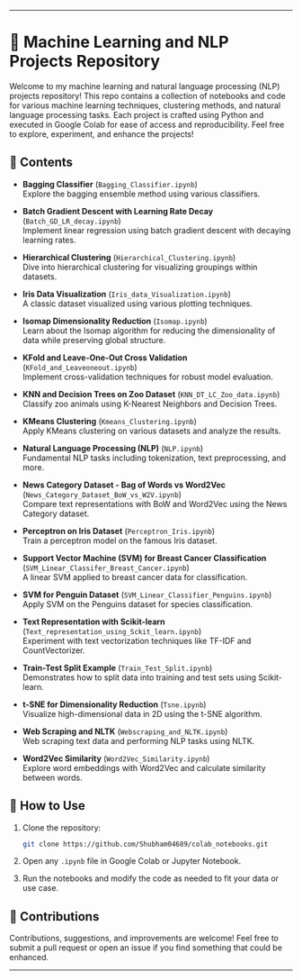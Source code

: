 
---

# 🧠 Machine Learning and NLP Projects Repository

Welcome to my machine learning and natural language processing (NLP) projects repository! This repo contains a collection of notebooks and code for various machine learning techniques, clustering methods, and natural language processing tasks. Each project is crafted using Python and executed in Google Colab for ease of access and reproducibility. Feel free to explore, experiment, and enhance the projects!

## 🔗 Contents

- **Bagging Classifier** (`Bagging_Classifier.ipynb`)  
  Explore the bagging ensemble method using various classifiers.

- **Batch Gradient Descent with Learning Rate Decay** (`Batch_GD_LR_decay.ipynb`)  
  Implement linear regression using batch gradient descent with decaying learning rates.

- **Hierarchical Clustering** (`Hierarchical_Clustering.ipynb`)  
  Dive into hierarchical clustering for visualizing groupings within datasets.

- **Iris Data Visualization** (`Iris_data_Visualization.ipynb`)  
  A classic dataset visualized using various plotting techniques.

- **Isomap Dimensionality Reduction** (`Isomap.ipynb`)  
  Learn about the Isomap algorithm for reducing the dimensionality of data while preserving global structure.

- **KFold and Leave-One-Out Cross Validation** (`KFold_and_Leaveoneout.ipynb`)  
  Implement cross-validation techniques for robust model evaluation.

- **KNN and Decision Trees on Zoo Dataset** (`KNN_DT_LC_Zoo_data.ipynb`)  
  Classify zoo animals using K-Nearest Neighbors and Decision Trees.

- **KMeans Clustering** (`Kmeans_Clustering.ipynb`)  
  Apply KMeans clustering on various datasets and analyze the results.

- **Natural Language Processing (NLP)** (`NLP.ipynb`)  
  Fundamental NLP tasks including tokenization, text preprocessing, and more.

- **News Category Dataset - Bag of Words vs Word2Vec** (`News_Category_Dataset_BoW_vs_W2V.ipynb`)  
  Compare text representations with BoW and Word2Vec using the News Category dataset.

- **Perceptron on Iris Dataset** (`Perceptron_Iris.ipynb`)  
  Train a perceptron model on the famous Iris dataset.

- **Support Vector Machine (SVM) for Breast Cancer Classification** (`SVM_Linear_Classifer_Breast_Cancer.ipynb`)  
  A linear SVM applied to breast cancer data for classification.

- **SVM for Penguin Dataset** (`SVM_Linear_Classifier_Penguins.ipynb`)  
  Apply SVM on the Penguins dataset for species classification.

- **Text Representation with Scikit-learn** (`Text_representation_using_Sckit_learn.ipynb`)  
  Experiment with text vectorization techniques like TF-IDF and CountVectorizer.

- **Train-Test Split Example** (`Train_Test_Split.ipynb`)  
  Demonstrates how to split data into training and test sets using Scikit-learn.

- **t-SNE for Dimensionality Reduction** (`Tsne.ipynb`)  
  Visualize high-dimensional data in 2D using the t-SNE algorithm.

- **Web Scraping and NLTK** (`Webscraping_and_NLTK.ipynb`)  
  Web scraping text data and performing NLP tasks using NLTK.

- **Word2Vec Similarity** (`Word2Vec_Similarity.ipynb`)  
  Explore word embeddings with Word2Vec and calculate similarity between words.

## 🚀 How to Use

1. Clone the repository:
   ```bash
   git clone https://github.com/Shubham04689/colab_notebooks.git
   ```

2. Open any `.ipynb` file in Google Colab or Jupyter Notebook.

3. Run the notebooks and modify the code as needed to fit your data or use case.

## 🤝 Contributions

Contributions, suggestions, and improvements are welcome! Feel free to submit a pull request or open an issue if you find something that could be enhanced.

---
